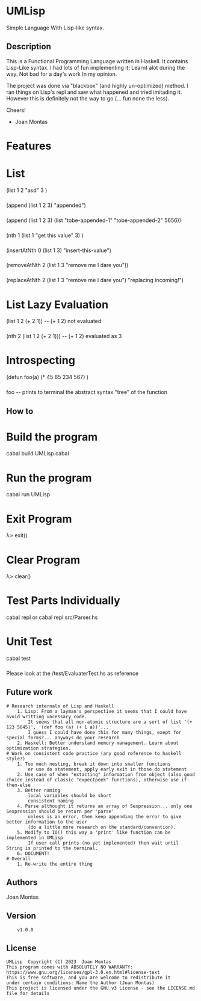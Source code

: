 
# UMLisp
Simple Language With Lisp-like syntax.

## Description

This is a Functional Programming Language written in Haskell.
It contains Lisp-Like syntax. I had lots of fun implementing it; Learnt alot during the way.
Not bad for a day's work In my opinion.

The project was done via "blackbox" (and highly un-optimized) method. I ran things on Lisp's repl and saw what happened and
tried imitading it.
However this is definitely not the way to go (... fun none the less).

Cheers!
- Joan Montas
  
# Features
# List
(list 1 2 "asd" 3 )
###
(append (list 1 2 3) "appended")
###
(append (list 1 2 3) (list "tobe-appended-1" "tobe-appended-2" 5656))
###
(nth 1 (list 1 "get this value" 3) )
###
(insertAtNth 0 (list 1 3) "insert-this-value")
###
(removeAtNth 2 (list 1 3 "remove me I dare you"))
###
(replaceAtNth 2 (list 1 3 "remove me I dare you") "replacing incoming!")
# List Lazy Evaluation
(list 1 2 (+ 2 1)) -- (+ 1 2) not evaluated
###
(nth 2 (list 1 2 (+ 2 1))) -- (+ 1 2) evaluated as 3
# Introspecting
(defun foo(a) (* 45 65 234 567) )
###
foo -- prints to terminal the abstract syntax "tree" of the function
## How to
# Build the program
cabal build UMLisp.cabal
# Run the program
cabal run UMLisp
# Exit Program
λ> exit()
# Clear Program
λ> clear()
# Test Parts Individually
cabal repl or cabal repl src/Parser.hs
# Unit Test
cabal test
###
Please look at the /test/EvaluaterTest.hs as reference

## Future work
    # Research internals of Lisp and Haskell
        1. Lisp: From a layman's perspective it seems that I could have avoid writting uncessary code.
            It seems that all non-atomic structure are a sort of list '(+ 123 5645)', '(def foo (a) (+ 1 a))'...
            I guess I could have done this for many things, exept for special forms?... anyways do your research
        2. Haskell: Better understand memory management. Learn about optimization strategies.
    # Work on consistent code practice (any good reference to haskell style?)
        1. Too much nesting, break it down into smaller functions
            or use do statement, apply early exit in those do statement
        2. Use case of when "extacting" information from object (also good choice instead of classic "expectpeek" functions), otherwise use if-then-else 
        3. Better naming
            local variables should be short
            consistent naming
        4. Parse althought it returns an array of Sexpression... only one Sexpression should be return per 'parse'
            unless is an error, then keep appending the error to give better information to the user
            (do a little more research on the standard/convention).
        5. Modify to IO() this way a 'print' like function can be implemented in UMLisp
            If user call prints (no yet implemented) then wait until String is printed to the terminal.
        6. DOCUMENT!
    # Overall
        1. Re-write the entire thing
## Authors

Joan Montas

## Version
        v1.0.0

## License

    UMLisp  Copyright (C) 2023  Joan Montas
    This program comes with ABSOLUTELY NO WARRANTY: https://www.gnu.org/licenses/gpl-3.0.en.html#license-text
    This is free software, and you are welcome to redistribute it
    under certain conditions: Name the Author (Joan Montas)
    This project is licensed under the GNU v3 License - see the LICENSE.md file for details
